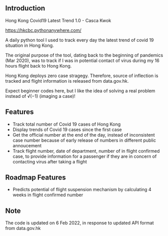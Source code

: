 Introduction
------------

Hong Kong Covid19 Latest Trend 1.0 - Casca Kwok

https://hkcbc.pythonanywhere.com/

A daily python tool I used to track every day the latest trend of covid 19 situation in Hong Kong.  

The original purpose of the tool, dating back to the beginning of pandemics (Mar 2020), was to track if I was in potential contact of virus during my 16 hours flight back to Hong Kong.

Hong Kong deploys zero case stragegy.  Therefore, source of inflection is tracked and flight information is released from data.gov.hk.  

Expect beginner codes here, but I like the idea of solving a real problem instead of √(−1) (imaging a case)!

Features
------------

- Track total number of Covid 19 cases of Hong Kong
- Display trends of  Covid 19 cases since the first case
- Get the official number at the end of the day, instead of inconsistent case number because of early release of numbers in different public annoucement
- Track flight number, date of department, number of in flight confirmed case, to provide information for a passenger if they are in concern of contacting virus after taking a flight


Roadmap Features
---------------------------------
- Predicts potential of flight suspension mechanism by calculating 4 weeks in flight confirmed number

Note
------------
The code is updated on 6 Feb 2022, in response to updated API format from data.gov.hk

